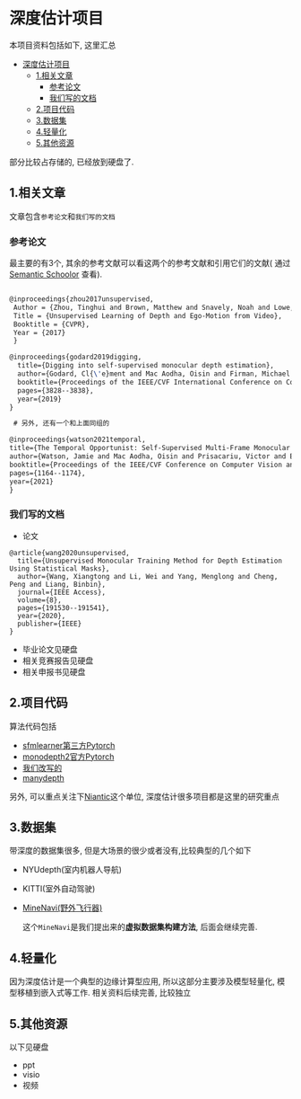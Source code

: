 
# 深度估计项目


本项目资料包括如下, 这里汇总

- [深度估计项目](#深度估计项目)
  - [1.相关文章](#1相关文章)
    - [参考论文](#参考论文)
    - [我们写的文档](#我们写的文档)
  - [2.项目代码](#2项目代码)
  - [3.数据集](#3数据集)
  - [4.轻量化](#4轻量化)
  - [5.其他资源](#5其他资源)

  
部分比较占存储的, 已经放到硬盘了.

## 1.相关文章

文章包含`参考论文`和`我们写的文档`

### 参考论文

最主要的有3个, 其余的参考文献可以看这两个的参考文献和引用它们的文献( 通过[Semantic Schoolor](https://www.semanticscholar.org/) 查看).

```latex

@inproceedings{zhou2017unsupervised,
 Author = {Zhou, Tinghui and Brown, Matthew and Snavely, Noah and Lowe, David G.}, 
 Title = {Unsupervised Learning of Depth and Ego-Motion from Video}, 
 Booktitle = {CVPR}, 
 Year = {2017} 
 }

@inproceedings{godard2019digging,
  title={Digging into self-supervised monocular depth estimation},
  author={Godard, Cl{\'e}ment and Mac Aodha, Oisin and Firman, Michael and Brostow, Gabriel J},
  booktitle={Proceedings of the IEEE/CVF International Conference on Computer Vision},
  pages={3828--3838},
  year={2019}
}

 # 另外, 还有一个和上面同组的

@inproceedings{watson2021temporal,
title={The Temporal Opportunist: Self-Supervised Multi-Frame Monocular Depth},
author={Watson, Jamie and Mac Aodha, Oisin and Prisacariu, Victor and Brostow, Gabriel and Firman, Michael},
booktitle={Proceedings of the IEEE/CVF Conference on Computer Vision and Pattern Recognition},
pages={1164--1174},
year={2021}
}

```

### 我们写的文档



- 论文

```
@article{wang2020unsupervised,
  title={Unsupervised Monocular Training Method for Depth Estimation Using Statistical Masks},
  author={Wang, Xiangtong and Li, Wei and Yang, Menglong and Cheng, Peng and Liang, Binbin},
  journal={IEEE Access},
  volume={8},
  pages={191530--191541},
  year={2020},
  publisher={IEEE}
}
```
- 毕业论文见硬盘
- 相关竞赛报告见硬盘
- 相关申报书见硬盘



## 2.项目代码

算法代码包括
- [sfmlearner第三方Pytorch](https://github.com/ClementPinard/SfmLearner-Pytorch)
- [monodepth2官方Pytorch](https://github.com/nianticlabs/monodepth2)
- [我们改写的](https://github.com/xdr940/DeepSfM)
- [manydepth](https://github.com/nianticlabs)

另外, 可以重点关注下[Niantic](https://github.com/nianticlabs)这个单位, 深度估计很多项目都是这里的研究重点

## 3.数据集
带深度的数据集很多, 但是大场景的很少或者没有,比较典型的几个如下
- NYUdepth(室内机器人导航)
- KITTI(室外自动驾驶)
- [MineNavi(野外飞行器)](https://github.com/xdr940/MineNavi)
  
  这个`MineNavi`是我们提出来的**虚拟数据集构建方法**, 后面会继续完善.

## 4.轻量化

因为深度估计是一个典型的边缘计算型应用, 所以这部分主要涉及模型轻量化, 模型移植到嵌入式等工作. 相关资料后续完善, 比较独立

## 5.其他资源
以下见硬盘
- ppt
- visio
- 视频

